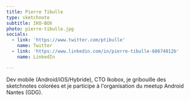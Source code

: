 ```yaml
---
title: Pierre Tibulle
type: sketchnote
subtitle: IKO-BOX
photo: pierre-tibulle.jpg
socials:
  - link: 'https://www.twitter.com/ptibulle'
    name: Twitter
  - link: 'https://www.linkedin.com/in/pierre-tibulle-68674812b'
    name: LinkedIn

---
```

Dev mobile (Android/iOS/Hybride), CTO Ikobox, je gribouille des sketchnotes colorées et je participe à l'organisation du meetup Android Nantes (GDG).

